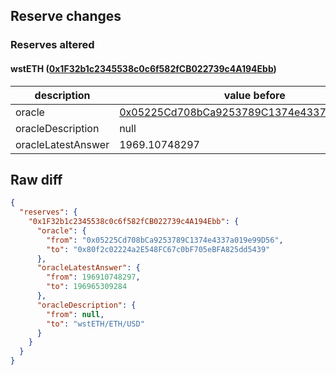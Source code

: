 ## Reserve changes

### Reserves altered

#### wstETH ([0x1F32b1c2345538c0c6f582fCB022739c4A194Ebb](https://optimistic.etherscan.io/address/0x1F32b1c2345538c0c6f582fCB022739c4A194Ebb))

| description | value before | value after |
| --- | --- | --- |
| oracle | [0x05225Cd708bCa9253789C1374e4337a019e99D56](https://optimistic.etherscan.io/address/0x05225Cd708bCa9253789C1374e4337a019e99D56) | [0x80f2c02224a2E548FC67c0bF705eBFA825dd5439](https://optimistic.etherscan.io/address/0x80f2c02224a2E548FC67c0bF705eBFA825dd5439) |
| oracleDescription | null | wstETH/ETH/USD |
| oracleLatestAnswer | 1969.10748297 | 1969.65309284 |


## Raw diff

```json
{
  "reserves": {
    "0x1F32b1c2345538c0c6f582fCB022739c4A194Ebb": {
      "oracle": {
        "from": "0x05225Cd708bCa9253789C1374e4337a019e99D56",
        "to": "0x80f2c02224a2E548FC67c0bF705eBFA825dd5439"
      },
      "oracleLatestAnswer": {
        "from": 196910748297,
        "to": 196965309284
      },
      "oracleDescription": {
        "from": null,
        "to": "wstETH/ETH/USD"
      }
    }
  }
}
```